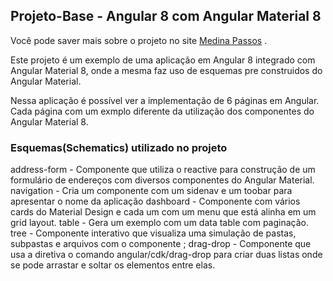 ## Projeto-Base - Angular 8 com Angular Material 8

Você pode saver mais sobre o projeto no site [Medina Passos](http://medinapassos.com.br/pages/angular-material.html) .

Este projeto é um exemplo de uma aplicação em Angular 8 integrado com Angular Material 8, onde a mesma faz uso de esquemas pre construidos do Angular Material.

Nessa aplicação é possível ver a implementação de 6 páginas em Angular. Cada página com um exmplo diferente da utilização dos componentes do Angular Material 8.

### Esquemas(Schematics) utilizado no projeto

address-form - Componente que utiliza o reactive para construção de um formulário de endereços com diversos componentes do Angular Material.
navigation - Cria um componente com um sidenav e um toobar para apresentar o nome da aplicação
dashboard - Componente com vários cards do Material Design e cada um com um menu que está alinha em um grid layout.
table - Gera um exemplo com um data table com paginação.
tree - Componente interativo que visualiza uma simulação de pastas, subpastas e arquivos com o componente <mat-tree>;
drag-drop - Componente que usa a diretiva o comando angular/cdk/drag-drop para criar duas listas onde se pode arrastar e soltar os elementos entre elas.
